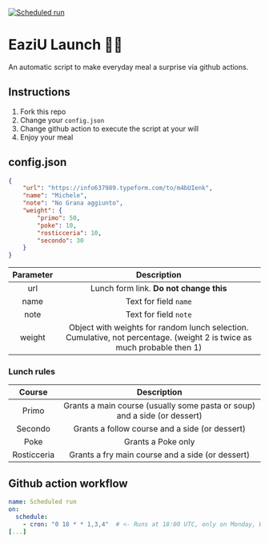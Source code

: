 [![Scheduled run](https://github.com/gttrcr/eaziu-launch/actions/workflows/scheduled-workflow.yml/badge.svg?branch=main)](https://github.com/gttrcr/eaziu-launch/actions/workflows/scheduled-workflow.yml)

# EaziU Launch 🚀🍝

An automatic script to make everyday meal a surprise via github actions.

## Instructions
1. Fork this repo
2. Change your `config.json`
3. Change github action to execute the script at your will
4. Enjoy your meal

## config.json
```json
{
    "url": "https://info637989.typeform.com/to/m4bUIenk",
    "name": "Michele",
    "note": "No Grana aggiunto",
    "weight": {
        "primo": 50,
        "poke": 10,
        "rosticceria": 10,
        "secondo": 30
    }
}
```

| Parameter | Description |
|:-:|:-:|
|url| Lunch form link. **Do not change this**|
|name| Text for field `name`|
|note| Text for field `note`|
|weight| Object with weights for random lunch selection. Cumulative, not percentage. (weight 2 is twice as much probable then 1)|

### Lunch rules
| Course | Description |
|:-:|:-:|
| Primo | Grants a main course (usually some pasta or soup) and a side (or dessert) |
| Secondo | Grants a follow course and a side (or dessert) |
| Poke | Grants a Poke only |
| Rosticceria | Grants a fry main course and a side (or dessert) |

## Github action workflow
```yaml
name: Scheduled run
on:
  schedule:
    - cron: "0 18 * * 1,3,4"  # <- Runs at 18:00 UTC, only on Monday, Wednesday, and Thursday. CHANGE TO YOUR NEED
[...]
```
